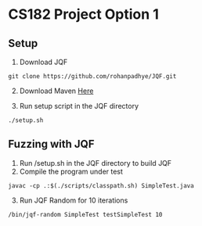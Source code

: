 # CS182 Project Option 1

## Setup

1) Download JQF

```git
git clone https://github.com/rohanpadhye/JQF.git
``` 
2) Download Maven [Here](https://maven.apache.org/install.html)

3) Run setup script in the JQF directory
```
./setup.sh
```

## Fuzzing with JQF

1. Run /setup.sh in the JQF directory to build JQF
2. Compile the program under test 
```
javac -cp .:$(./scripts/classpath.sh) SimpleTest.java
```
3. Run JQF Random for 10 iterations

```
/bin/jqf-random SimpleTest testSimpleTest 10
```
